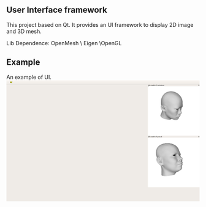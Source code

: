 ## User Interface framework
This project based on Qt. It provides an UI framework to display 2D image and 3D mesh.

Lib Dependence: OpenMesh \ Eigen \OpenGL

## Example
An example of UI.
<img src = 'example.png' width = "1000px"/>
